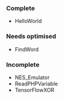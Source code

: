 <h3>Complete</h3>
<ul>
	<li>HelloWorld</li>
</ul>
<h3>Needs optimised</h3>
<ul>
	<li>FindWord</li>
</ul>
<h3>Incomplete</h3>
<ul>
	<li>NES_Emulator</li>
	<li>ReadPHPVariable</li>
	<li>TensorFlowXOR</li>
</ul>
